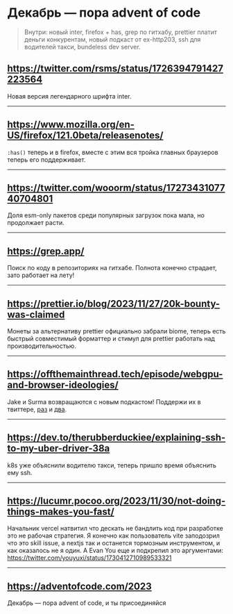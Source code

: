 # Декабрь — пора advent of code

> Внутри: новый inter, firefox + has, grep по гитхабу, prettier платит деньги конкурентам, новый подкаст от ex-http203, ssh для водителей такси, bundeless dev server.

## https://twitter.com/rsms/status/1726394791427223564

Новая версия легендарного шрифта inter.

---

## https://www.mozilla.org/en-US/firefox/121.0beta/releasenotes/

`:has()` теперь и в firefox, вместе с этим вся тройка главных браузеров теперь его поддерживает.

---

## https://twitter.com/wooorm/status/1727343107740704801

Доля esm-only пакетов среди популярных загрузок пока мала, но продолжает расти.

---

## https://grep.app/

Поиск по коду в репозиториях на гитхабе. Полнота конечно страдает, зато работает на лету!

---

## https://prettier.io/blog/2023/11/27/20k-bounty-was-claimed

Монеты за альтернативу prettier официально забрали biome, теперь есть быстрый совместимый форматтер и стимул для prettier работать над производительностью.

---

## https://offthemainthread.tech/episode/webgpu-and-browser-ideologies/

Jake и Surma возвращаются с новым подкастом! Поддержи их в твиттере, [раз](https://twitter.com/DasSurma/status/1729832469896048895) и [два](https://twitter.com/jaffathecake/status/1729832948738728363).

---

## https://dev.to/therubberduckiee/explaining-ssh-to-my-uber-driver-38a

k8s уже объяснили водителю такси, теперь пришло время объяснить ему ssh.

---

## https://lucumr.pocoo.org/2023/11/30/not-doing-things-makes-you-fast/

Начальник vercel натвитил что дескать не бандлить код при разработке это не рабочая стратегия. Я конечно как пользователь vite заподозрил что это skill issue, а nextjs так и останется тормозным инструментом, и как оказалось не я один. А Evan You еще и подкрепил это аргументами: https://twitter.com/youyuxi/status/1730412710989533321

---

## https://adventofcode.com/2023

Декабрь — пора advent of code, и ты присоединяйся
